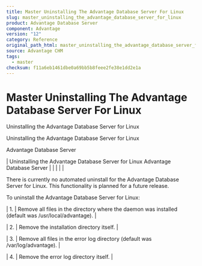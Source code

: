 ```yaml
---
title: Master Uninstalling The Advantage Database Server For Linux
slug: master_uninstalling_the_advantage_database_server_for_linux
product: Advantage Database Server
component: Advantage
version: "12"
category: Reference
original_path_html: master_uninstalling_the_advantage_database_server_for_linux.htm
source: Advantage CHM
tags:
  - master
checksum: f11a6eb1461dbe0a69bb5b8feee2fe38e1dd2e1a
---
```


# Master Uninstalling The Advantage Database Server For Linux

Uninstalling the Advantage Database Server for Linux

Uninstalling the Advantage Database Server for Linux

Advantage Database Server

| Uninstalling the Advantage Database Server for Linux  Advantage Database Server |  |  |  |  |

There is currently no automated uninstall for the Advantage Database Server for Linux. This functionality is planned for a future release.

To uninstall the Advantage Database Server for Linux:

| 1. | Remove all files in the directory where the daemon was installed (default was /usr/local/advantage). |

| 2. | Remove the installation directory itself. |

| 3. | Remove all files in the error log directory (default was /var/log/advantage). |

| 4. | Remove the error log directory itself. |
